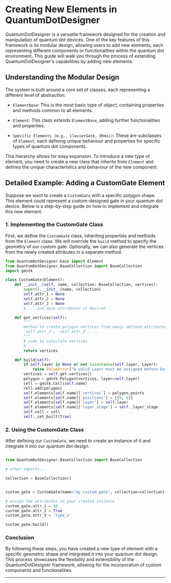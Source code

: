 # Creating New Elements in QuantumDotDesigner

QuantumDotDesigner is a versatile framework designed for the creation and manipulation of quantum dot devices. One of the key features of this framework is its modular design, allowing users to add new elements, each representing different components or functionalities within the quantum dot environment. This guide will walk you through the process of extending QuantumDotDesigner's capabilities by adding new elements.


## Understanding the Modular Design

The system is built around a core set of classes, each representing a different level of abstraction:

- `ElementBase`: This is the most basic type of object, containing properties and methods common to all elements.

- `Element`: This class extends `ElementBase`, adding further functionalities and properties.

- `Specific Elements (e.g., ClavierGate, Ohmic)`: These are subclasses of `Element`, each defining unique behaviour and properties for specific types of quantum dot components.

This hierarchy allows for easy expansion. To introduce a new type of element, you need to create a new class that inherits from `Element` and defines the unique characteristics and behaviour of the new component.

## Detailed Example: Adding a CustomGate Element

Suppose we want to create a `CustomGate` with a specific polygon shape. This element could represent a custom-designed gate in your quantum dot device. Below is a step-by-step guide on how to implement and integrate this new element.

### 1. Implementing the CustomGate Class

First, we define the `CustomGate` class, inheriting properties and methods from the `Element` class. We will override the `build` method to specify the geometry of our custom gate. Optionally, we can also generate the vertices from the newly created attributes in a separate method.

```python
from QuantumDotDesigner.base import Element
from QuantumDotDesigner.BaseCollection import BaseCollection
import gdstk

class CustomGate(Element):
    def __init__(self, name, collection: BaseCollection, vertices):
        super().__init__(name, collection)
        self.attr_1 = None
        self.attr_2 = None
        self.attr_3 = None
        # ... and more attributes if desired

	def get_vertices(self):
        """
        method to create polygon vertices from newly defined attributes 'self.attr_1',
        'self.attr_2', 'self.attr_3', ...
        """
        # code to calculate vertices
        # ...
        return vertices

    def build(self):
        if self.layer is None or not isinstance(self.layer, Layer):
            raise ValueError("A valid Layer must be assigned before building the element.")
		vertices = self.get.vertices()
        polygon = gdstk.Polygon(vertices, layer=self.layer)
        cell = gdstk.Cell(self.name)
        cell.add(polygon)
        self.elements[self.name]['vertices'] = polygon.points
        self.elements[self.name]['positions'] = [[0, 0]]
        self.elements[self.name]['layer'] = self.layer
        self.elements[self.name]['layer_stage'] = self._layer_stage
        self.cell = cell
        self._set_built(True)
```

### 2. Using the CustomGate Class

After defining our `CustomGate`, we need to create an instance of it and integrate it into our quantum dot design.

```python

from QuantumDotDesigner.BaseCollection import BaseCollection

# other imports...

collection = BaseCollection()


custom_gate = CustomGate(name="my_custom_gate", collection=collection)

# assign the attributes to your created instance
custom_gate.attr_1 = 10
custom_gate.attr_2 = True
custom_gate.attr_3 = 'type_x'

custom_gate.build()
```

### Conclusion

By following these steps, you have created a new type of element with a specific geometric shape and integrated it into your quantum dot design. This process showcases the flexibility and extensibility of the QuantumDotDesigner framework, allowing for the incorporation of custom components and functionalities.

---
